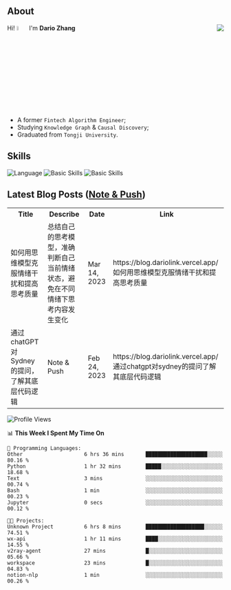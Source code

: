 ## About

<img align="right" src="https://github-readme-stats.vercel.app/api?username=dario-github&show_icons=true&bg_color=00000000&hide_title=true&hide_border=true&include_all_commits=true&count_private=true&theme=transparent" />

Hi! <img src="https://media.giphy.com/media/hvRJCLFzcasrR4ia7z/giphy.gif" width="5%"> I'm **Dario Zhang**

- A former `Fintech Algorithm Engineer`;
- Studying `Knowledge Graph` & `Causal Discovery`;
- Graduated from `Tongji University`.

## Skills

![Language](https://skillicons.dev/icons?i=py,matlab,pytorch,latex,regex,mysql,sqlite)
![Basic Skills](https://skillicons.dev/icons?i=bash,git,linux,md)
![Basic Skills](https://skillicons.dev/icons?i=vim,vscode,jupyterlab)

## Latest Blog Posts ([Note & Push](https://blog.dariolink.vercel.app/))

<table>
  <tr><th>Title</th><th>Describe</th><th>Date</th><th>Link</th></tr>
  <!-- BLOG-POST-LIST:START --><tr><td>如何用思维模型克服情绪干扰和提高思考质量</td><td>总结自己的思考模型，准确判断自己当前情绪状态，避免在不同情绪下思考内容发生变化</td><td>Mar 14, 2023</td><td>https://blog.dariolink.vercel.app/如何用思维模型克服情绪干扰和提高思考质量</td></tr><tr><td>通过chatGPT对Sydney的提问，了解其底层代码逻辑</td><td>Note &amp; Push</td><td>Feb 24, 2023</td><td>https://blog.dariolink.vercel.app/通过chatgpt对sydney的提问了解其底层代码逻辑</td></tr><!-- BLOG-POST-LIST:END -->
</table>

<!--START_SECTION:waka-->
![Profile Views](http://img.shields.io/badge/Profile%20Views-1-blue)

📊 **This Week I Spent My Time On** 

```text
💬 Programming Languages: 
Other                    6 hrs 36 mins       ████████████████████░░░░░   80.16 % 
Python                   1 hr 32 mins        █████░░░░░░░░░░░░░░░░░░░░   18.68 % 
Text                     3 mins              ░░░░░░░░░░░░░░░░░░░░░░░░░   00.74 % 
Bash                     1 min               ░░░░░░░░░░░░░░░░░░░░░░░░░   00.23 % 
Jupyter                  0 secs              ░░░░░░░░░░░░░░░░░░░░░░░░░   00.12 % 

🐱‍💻 Projects: 
Unknown Project          6 hrs 8 mins        ███████████████████░░░░░░   74.51 % 
wx-api                   1 hr 11 mins        ████░░░░░░░░░░░░░░░░░░░░░   14.55 % 
v2ray-agent              27 mins             █░░░░░░░░░░░░░░░░░░░░░░░░   05.66 % 
workspace                23 mins             █░░░░░░░░░░░░░░░░░░░░░░░░   04.83 % 
notion-nlp               1 min               ░░░░░░░░░░░░░░░░░░░░░░░░░   00.26 % 
```


<!--END_SECTION:waka-->
